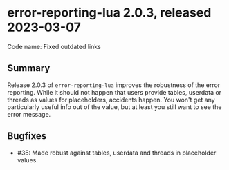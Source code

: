 # error-reporting-lua 2.0.3, released 2023-03-07

Code name: Fixed outdated links

## Summary

Release 2.0.3 of `error-reporting-lua` improves the robustness of the error reporting. While it should not happen that users provide tables, userdata or threads as values for placeholders, accidents happen. You won't get any particularly useful info out of the value, but at least you still want to see the error message.

## Bugfixes

* #35: Made robust against tables, userdata and threads in placeholder values.